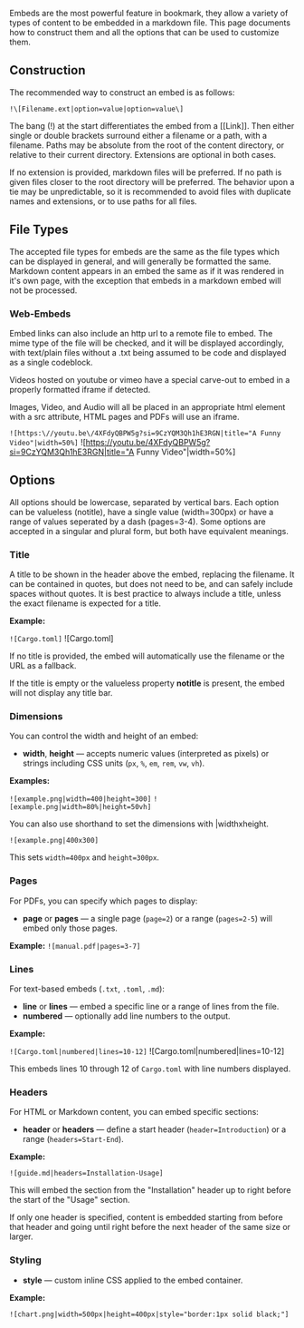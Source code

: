 Embeds are the most powerful feature in bookmark, they allow a variety of types of content to be embedded in a markdown file. This page documents how to construct them and all the options that can be used to customize them.
 
## Construction

The recommended way to construct an embed is as follows:

`!\[Filename.ext|option=value|option=value\]`

The bang (!) at the start differentiates the embed from a [[Link]]. Then either single or double brackets surround either a filename or a path, with a filename. Paths may be absolute from the root of the content directory, or relative to their current directory. Extensions are optional in both cases.

If no extension is provided, markdown files will be preferred. If no path is given files closer to the root directory will be preferred. The behavior upon a tie may be unpredictable, so it is recommended to avoid files with duplicate names and extensions, or to use paths for all files.

## File Types

The accepted file types for embeds are the same as the file types which can be displayed in general, and will generally be formatted the same. Markdown content appears in an embed the same as if it was rendered in it's own page, with the exception that embeds in a markdown embed will not be processed.

### Web-Embeds

Embed links can also include an http url to a remote file to embed. The mime type of the file will be checked, and it will be displayed accordingly, with text/plain files without a .txt being assumed to be code and displayed as a single codeblock.

Videos hosted on youtube or vimeo have a special carve-out to embed in a properly formatted iframe if detected. 

Images, Video, and Audio will all be placed in an appropriate html element with a src attribute, HTML pages and PDFs will use an iframe.

`![https:\//youtu.be\/4XFdyQBPW5g?si=9CzYQM3Qh1hE3RGN|title="A Funny Video"|width=50%]`
![https://youtu.be/4XFdyQBPW5g?si=9CzYQM3Qh1hE3RGN|title="A Funny Video"|width=50%]
## Options

All options should be lowercase, separated by vertical bars. Each option can be valueless (notitle), have a single value (width=300px) or have a range of values seperated by a dash (pages=3-4). Some options are accepted in a singular and plural form, but both have equivalent meanings.

### Title

A title to be shown in the header above the embed, replacing the filename. It can be contained in quotes, but does not need to be, and can safely include spaces without quotes. It is best practice to always include a title, unless the exact filename is expected for a title.

**Example:**

``![Cargo.toml]``
![Cargo.toml]

If no title is provided, the embed will automatically use the filename or the URL as a fallback.

If the title is empty or the valueless property **notitle** is present, the embed will not display any title bar.

### Dimensions

You can control the width and height of an embed:

- **width**, **height** — accepts numeric values (interpreted as pixels) or strings including CSS units (`px`, `%`, `em`, `rem`, `vw`, `vh`).

**Examples:**

``![example.png|width=400|height=300]``
``![example.png|width=80%|height=50vh]``

You can also use shorthand to set the dimensions with |widthxheight.

``![example.png|400x300]``

This sets `width=400px` and `height=300px`.

### Pages

For PDFs, you can specify which pages to display:

- **page** or **pages** — a single page (`page=2`) or a range (`pages=2-5`) will embed only those pages.

**Example:**
``![manual.pdf|pages=3-7]``

### Lines

For text-based embeds (`.txt`, `.toml`, `.md`):

- **line** or **lines** — embed a specific line or a range of lines from the file.
- **numbered** — optionally add line numbers to the output.



**Example:**

``![Cargo.toml|numbered|lines=10-12]``
![Cargo.toml|numbered|lines=10-12]

This embeds lines 10 through 12 of `Cargo.toml` with line numbers displayed.

### Headers

For HTML or Markdown content, you can embed specific sections:

- **header** or **headers** — define a start header (`header=Introduction`) or a range (`headers=Start-End`).

**Example:**

``![guide.md|headers=Installation-Usage]``

This will embed the section from the "Installation" header up to right before the start of the "Usage" section.

If only one header is specified, content is embedded starting from before that header and going until right before the next header of the same size or larger.

### Styling

- **style** — custom inline CSS applied to the embed container.

**Example:**

``![chart.png|width=500px|height=400px|style="border:1px solid black;"]``